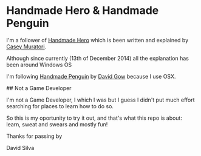 # Handmade Hero & Handmade Penguin

I'm a follower of [Handmade Hero](http://handmadehero.org/) which is
been written and explained by [Casey Muratori](http://mollyrocket.com/casey/about.html).

Although since currently (13th of December 2014) all the explanation has been around Windows OS

I'm following [Handmade Penguin](http://davidgow.net/handmadepenguin) by [David Gow](http://davidgow.net/)
because I use OSX.

## Not a Game Developer

I'm not a Game Developer, I which I was but I guess I didn't put much effort searching for places to learn how to do so.

So this is my oportunity to try it out, and that's what this repo is about: learn, sweat and swears and mostly fun!

Thanks for passing by

David Silva

